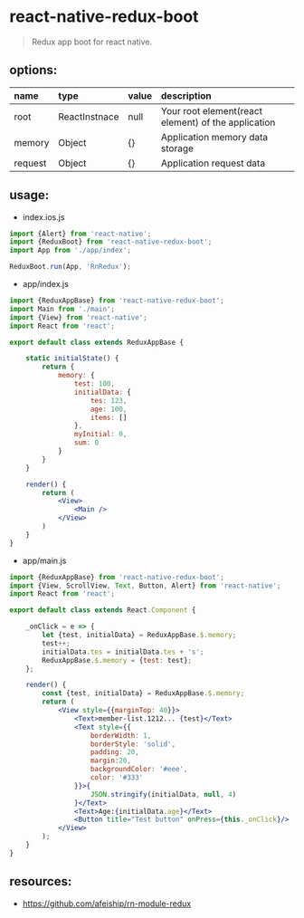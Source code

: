 # react-native-redux-boot
> Redux app boot for react native.


## options:
| name | type | value | description |
| :----| :----| :----| :----|
| root  | ReactInstnace | null | Your root element(react element) of the application |
| memory  | Object | {} | Application memory data storage |
| request  | Object | {} | Application request data |

## usage:
+ index.ios.js
```jsx harmony
import {Alert} from 'react-native';
import {ReduxBoot} from 'react-native-redux-boot';
import App from './app/index';

ReduxBoot.run(App, 'RnRedux');
```

+ app/index.js
```jsx harmony
import {ReduxAppBase} from 'react-native-redux-boot';
import Main from './main';
import {View} from 'react-native';
import React from 'react';

export default class extends ReduxAppBase {

    static initialState() {
        return {
            memory: {
                test: 100,
                initialData: {
                    tes: 123,
                    age: 100,
                    items: []
                },
                myInitial: 0,
                sum: 0
            }
        }
    }

    render() {
        return (
            <View>
                <Main />
            </View>
        )
    }
}
```
+ app/main.js
```jsx harmony
import {ReduxAppBase} from 'react-native-redux-boot';
import {View, ScrollView, Text, Button, Alert} from 'react-native';
import React from 'react';

export default class extends React.Component {

    _onClick = e => {
        let {test, initialData} = ReduxAppBase.$.memory;
        test++;
        initialData.tes = initialData.tes + 's';
        ReduxAppBase.$.memory = {test: test};
    };

    render() {
        const {test, initialData} = ReduxAppBase.$.memory;
        return (
            <View style={{marginTop: 40}}>
                <Text>member-list.1212... {test}</Text>
                <Text style={{
                    borderWidth: 1,
                    borderStyle: 'solid',
                    padding: 20,
                    margin:20,
                    backgroundColor: '#eee',
                    color: '#333'
                }}>{
                    JSON.stringify(initialData, null, 4)
                }</Text>
                <Text>Age:{initialData.age}</Text>
                <Button title="Test button" onPress={this._onClick}/>
            </View>
        );
    }
}
```

## resources:
+ https://github.com/afeiship/rn-module-redux